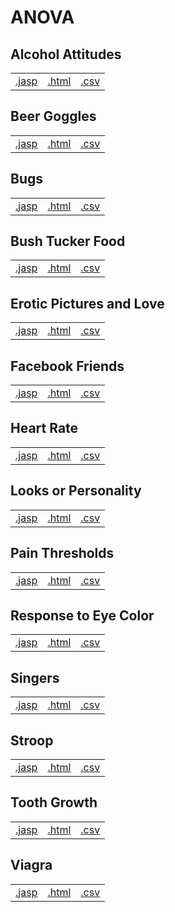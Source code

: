 #  ANOVA 



## Alcohol Attitudes 
|  |  |  |
|---|---|---|
|[.jasp](https://github.com/jasp-stats/jasp-data-library/raw/main/Alcohol%20Attitudes/Alcohol%20Attitudes.jasp) | [.html](https://htmlpreview.github.io/?https://github.com/jasp-stats/jasp-data-library/blob/main/Alcohol%20Attitudes/Alcohol_Attitudes.html) | [.csv](https://raw.githubusercontent.com/jasp-stats/jasp-data-library/main/Alcohol%20Attitudes/Alcohol%20Attitudes.csv)|

## Beer Goggles 
|  |  |  |
|---|---|---|
|[.jasp](https://github.com/jasp-stats/jasp-data-library/raw/main/Beer%20Goggles/Beer%20Goggles.jasp) | [.html](https://htmlpreview.github.io/?https://github.com/jasp-stats/jasp-data-library/blob/main/Beer%20Goggles/Beer_Goggles.html) | [.csv](https://raw.githubusercontent.com/jasp-stats/jasp-data-library/main/Beer%20Goggles/Beer%20Goggles.csv)|

## Bugs 
|  |  |  |
|---|---|---|
|[.jasp](https://github.com/jasp-stats/jasp-data-library/raw/main/Bugs/Bugs.jasp) | [.html](https://htmlpreview.github.io/?https://github.com/jasp-stats/jasp-data-library/blob/main/Bugs/Bugs.html) | [.csv](https://raw.githubusercontent.com/jasp-stats/jasp-data-library/main/Bugs/Bugs.csv)|

## Bush Tucker Food 
|  |  |  |
|---|---|---|
|[.jasp](https://github.com/jasp-stats/jasp-data-library/raw/main/Bush%20Tucker%20Food/Bush%20Tucker%20Food.jasp) | [.html](https://htmlpreview.github.io/?https://github.com/jasp-stats/jasp-data-library/blob/main/Bush%20Tucker%20Food/Bush_Tucker_Food.html) | [.csv](https://raw.githubusercontent.com/jasp-stats/jasp-data-library/main/Bush%20Tucker%20Food/Bush%20Tucker%20Food.csv)|

## Erotic Pictures and Love 
|  |  |  |
|---|---|---|
|[.jasp](https://github.com/jasp-stats/jasp-data-library/raw/main/Erotic%20Pictures%20and%20Love/Erotic%20Pictures%20and%20Love.jasp) | [.html](https://htmlpreview.github.io/?https://github.com/jasp-stats/jasp-data-library/blob/main/Erotic%20Pictures%20and%20Love/Erotic_Pictures_and_Love.html) | [.csv](https://raw.githubusercontent.com/jasp-stats/jasp-data-library/main/Erotic%20Pictures%20and%20Love/Erotic%20Pictures%20and%20Love.csv)|

## Facebook Friends 
|  |  |  |
|---|---|---|
|[.jasp](https://github.com/jasp-stats/jasp-data-library/raw/main/Facebook%20Friends/Facebook%20Friends.jasp) | [.html](https://htmlpreview.github.io/?https://github.com/jasp-stats/jasp-data-library/blob/main/Facebook%20Friends/Facebook_Friends.html) | [.csv](https://raw.githubusercontent.com/jasp-stats/jasp-data-library/main/Facebook%20Friends/Facebook%20Friends.csv)|

## Heart Rate 
|  |  |  |
|---|---|---|
|[.jasp](https://github.com/jasp-stats/jasp-data-library/raw/main/Heart%20Rate/Heart%20Rate.jasp) | [.html](https://htmlpreview.github.io/?https://github.com/jasp-stats/jasp-data-library/blob/main/Heart%20Rate/Heart_Rate.html) | [.csv](https://raw.githubusercontent.com/jasp-stats/jasp-data-library/main/Heart%20Rate/Heart%20Rate.csv)|

## Looks or Personality 
|  |  |  |
|---|---|---|
|[.jasp](https://github.com/jasp-stats/jasp-data-library/raw/main/Looks%20or%20Personality/Looks%20or%20Personality.jasp) | [.html](https://htmlpreview.github.io/?https://github.com/jasp-stats/jasp-data-library/blob/main/Looks%20or%20Personality/Looks_or_Personality.html) | [.csv](https://raw.githubusercontent.com/jasp-stats/jasp-data-library/main/Looks%20or%20Personality/Looks%20or%20Personality.csv)|

## Pain Thresholds 
|  |  |  |
|---|---|---|
|[.jasp](https://github.com/jasp-stats/jasp-data-library/raw/main/Pain%20Thresholds/Pain%20Thresholds.jasp) | [.html](https://htmlpreview.github.io/?https://github.com/jasp-stats/jasp-data-library/blob/main/Pain%20Thresholds/Pain_Thresholds.html) | [.csv](https://raw.githubusercontent.com/jasp-stats/jasp-data-library/main/Pain%20Thresholds/Pain%20Thresholds.csv)|

## Response to Eye Color 
|  |  |  |
|---|---|---|
|[.jasp](https://github.com/jasp-stats/jasp-data-library/raw/main/Response%20to%20Eye%20Color/Response%20to%20Eye%20Color.jasp) | [.html](https://htmlpreview.github.io/?https://github.com/jasp-stats/jasp-data-library/blob/main/Response%20to%20Eye%20Color/Response_to_Eye_Color.html) | [.csv](https://raw.githubusercontent.com/jasp-stats/jasp-data-library/main/Response%20to%20Eye%20Color/Response%20to%20Eye%20Color.csv)|

## Singers 
|  |  |  |
|---|---|---|
|[.jasp](https://github.com/jasp-stats/jasp-data-library/raw/main/Singers/Singers.jasp) | [.html](https://htmlpreview.github.io/?https://github.com/jasp-stats/jasp-data-library/blob/main/Singers/Singers.html) | [.csv](https://raw.githubusercontent.com/jasp-stats/jasp-data-library/main/Singers/Singers.csv)|

## Stroop 
|  |  |  |
|---|---|---|
|[.jasp](https://github.com/jasp-stats/jasp-data-library/raw/main/Stroop/Stroop.jasp) | [.html](https://htmlpreview.github.io/?https://github.com/jasp-stats/jasp-data-library/blob/main/Stroop/Stroop.html) | [.csv](https://raw.githubusercontent.com/jasp-stats/jasp-data-library/main/Stroop/Stroop.csv)|

## Tooth Growth 
|  |  |  |
|---|---|---|
|[.jasp](https://github.com/jasp-stats/jasp-data-library/raw/main/Tooth%20Growth/Tooth%20Growth.jasp) | [.html](https://htmlpreview.github.io/?https://github.com/jasp-stats/jasp-data-library/blob/main/Tooth%20Growth/Tooth_Growth.html) | [.csv](https://raw.githubusercontent.com/jasp-stats/jasp-data-library/main/Tooth%20Growth/Tooth%20Growth.csv)|

## Viagra 
|  |  |  |
|---|---|---|
|[.jasp](https://github.com/jasp-stats/jasp-data-library/raw/main/Viagra/Viagra.jasp) | [.html](https://htmlpreview.github.io/?https://github.com/jasp-stats/jasp-data-library/blob/main/Viagra/Viagra.html) | [.csv](https://raw.githubusercontent.com/jasp-stats/jasp-data-library/main/Viagra/Viagra.csv)|